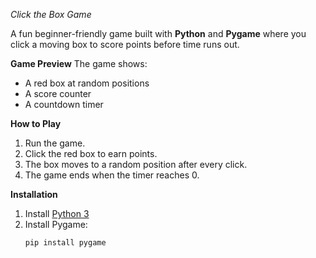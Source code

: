 _Click the Box Game_

A fun beginner-friendly game built with **Python** and **Pygame** where you click a moving box to score points before time runs out.

**Game Preview**
The game shows:
- A red box at random positions
- A score counter
- A countdown timer

**How to Play**
1. Run the game.
2. Click the red box to earn points.
3. The box moves to a random position after every click.
4. The game ends when the timer reaches 0.

**Installation**
1. Install [Python 3](https://www.python.org/downloads/)
2. Install Pygame:
   ```bash
   pip install pygame
